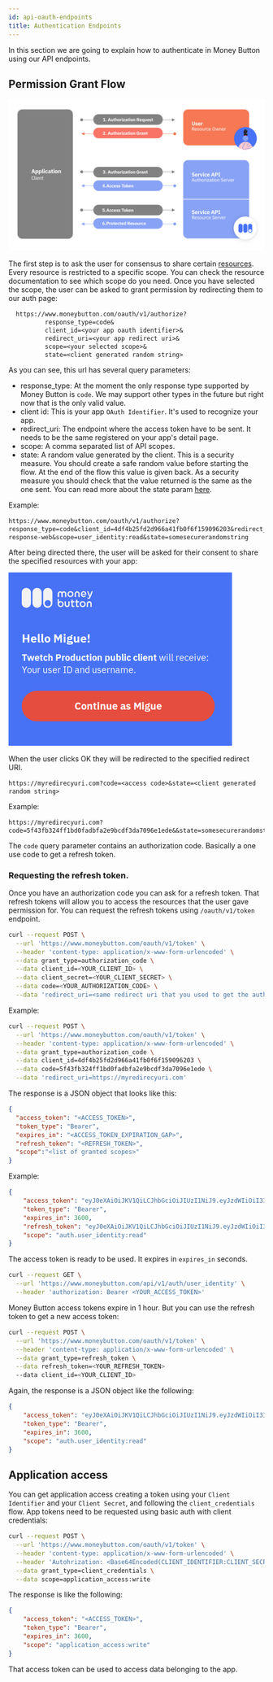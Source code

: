 ```yaml
---
id: api-oauth-endpoints
title: Authentication Endpoints
---
```


In this section we are going to explain how to authenticate in Money Button using our API endpoints.

## Permission Grant Flow

![User permission grant diagram](assets/oauth_permission_gran_flow_diagram.png)

The first step is to ask the user for consensus to share certain [resources](api-rest-endpoint-list). Every resource
is restricted to a specific scope. You can check the resource documentation to see which scope do you need.
Once you have selected the scope, the user can be asked to grant permission by redirecting them
to our auth page:

```
  https://www.moneybutton.com/oauth/v1/authorize?
          response_type=code&
          client_id=<your app oauth identifier>&
          redirect_uri=<your app redirect uri>&
          scope=<your selected scope>&
          state=<client generated random string>
```

As you can see, this url has several query parameters:

* response_type: At the moment the only response type supported by Money Button is `code`. We may support
other types in the future but right now that is the only valid value.
* client id: This is your app `OAuth Identifier`. It's used to recognize your app.
* redirect_uri: The endpoint where the access token have to be sent. It needs to be the same registered on your app's
detail page.
* scope: A comma separated list of API scopes.
* state: A random value generated by the client. This is a security measure. You should create a safe random value before starting the flow. At the end of the flow this value is given back. As a security measure you should check that the
value returned is the same as the one sent. You can read more about the state param [here](https://auth0.com/docs/protocols/oauth2/oauth-state).

Example:

```
https://www.moneybutton.com/oauth/v1/authorize?response_type=code&client_id=4df4b25fd2d966a41fb0f6f159096203&redirect_uri=http://localhost:5007/oauth-response-web&scope=user_identity:read&state=somesecurerandomstring
```

After being directed there, the user will be asked for their consent to share the specified resources with your app:

![Oauth consent screenshot](assets/oauth-consent.png)

When the user clicks OK they will be redirected to the specified redirect URI.

```
https://myredirecyuri.com?code=<access code>&state=<client generated random string>
```

Example:

```
https://myredirecyuri.com?code=5f43fb324ff1bd0fadbfa2e9bcdf3da7096e1ede&&state=somesecurerandomstring
```

The `code` query parameter contains an authorization code. Basically a one use code to get a refresh token.

### Requesting the refresh token.

Once you have an authorization code you can ask for a refresh token. That refresh tokens will allow you to access
the resources that the user gave permission for. You can request the refresh tokens using `/oauth/v1/token` endpoint.

``` bash
curl --request POST \
  --url 'https://www.moneybutton.com/oauth/v1/token' \
  --header 'content-type: application/x-www-form-urlencoded' \
  --data grant_type=authorization_code \
  --data client_id=<YOUR_CLIENT_ID> \
  --data client_secret=<YOUR_CLIENT_SECRET> \
  --data code=<YOUR_AUTHORIZATION_CODE> \
  --data 'redirect_uri=<same redirect uri that you used to get the auth code>'
```

Example:

``` bash
curl --request POST \
  --url 'https://www.moneybutton.com/oauth/v1/token' \
  --header 'content-type: application/x-www-form-urlencoded' \
  --data grant_type=authorization_code \
  --data client_id=4df4b25fd2d966a41fb0f6f159096203 \
  --data code=5f43fb324ff1bd0fadbfa2e9bcdf3da7096e1ede \
  --data 'redirect_uri=https://myredirecyuri.com'
```

The response is a JSON object that looks like this:

``` json
{
  "access_token": "<ACCESS_TOKEN>",
  "token_type": "Bearer",
  "expires_in": "<ACCESS_TOKEN_EXPIRATION_GAP>",
  "refresh_token": "<REFRESH_TOKEN>",
  "scope":"<list of granted scopes>"
}
```

Example:

``` json
{
	"access_token": "eyJ0eXAiOiJKV1QiLCJhbGciOiJIUzI1NiJ9.eyJzdWIiOiI3IiwiYXVkIjoiNGRmNGIyNWZkMmQ5NjZhNDFmYjBmNmYxNTkwOTYyMDMiLCJleHAiOjE1NjU5NzY4MjgsInNjb3BlIjoiYXV0aC51c2VyX2lkZW50aXR5OnJlYWQifQ.kvcXQCOt0FVyaVonOF8gUSO7BZAYOudB_SleWRuOeog",
	"token_type": "Bearer",
	"expires_in": 3600,
	"refresh_token": "eyJ0eXAiOiJKV1QiLCJhbGciOiJIUzI1NiJ9.eyJzdWIiOiI3IiwiYXVkIjoiNGRmNGIyNWZkMmQ5NjZhNDFmYjBmNmYxNTkwOTYyMDMiLCJleHAiOjE1Njg1NjUyMjgsInNjb3BlIjoiYXV0aC51c2VyX2lkZW50aXR5OnJlYWQifQ.2qzrApJyQXi7EHJLxyQXHCk9VTMJppKoN3ZucgxP1rI",
	"scope": "auth.user_identity:read"
}
```

The access token is ready to be used. It expires in `expires_in` seconds.

``` bash
curl --request GET \
  --url 'https://www.moneybutton.com/api/v1/auth/user_identity' \
  --header 'authorization: Bearer <YOUR_ACCESS_TOKEN>'
```

Money Button access tokens expire in 1 hour. But you can use the refresh token to get a new
access token:

``` bash
curl --request POST \
  --url 'https://www.moneybutton.com/oauth/v1/token' \
  --header 'content-type: application/x-www-form-urlencoded' \
  --data grant_type=refresh_token \
  --data refresh_token=<YOUR_REFRESH_TOKEN>
  --data client_id=<YOUR_CLIENT_ID>
```

Again, the response is a JSON object like the following:

``` json
{
	"access_token": "eyJ0eXAiOiJKV1QiLCJhbGciOiJIUzI1NiJ9.eyJzdWIiOiI3IiwiYXVkIjoiNGRmNGIyNWZkMmQ5NjZhNDFmYjBmNmYxNTkwOTYyMDMiLCJleHAiOjE1NjU5NzY5MDIsInNjb3BlIjoiYXV0aC51c2VyX2lkZW50aXR5OnJlYWQifQ.drb9iW4Vas8ccQXeH_I_QcMiEOTy7KpIM9kpo8UoVaM",
	"token_type": "Bearer",
	"expires_in": 3600,
	"scope": "auth.user_identity:read"
}
```

## Application access

You can get application access creating a token using your `Client Identifier` and your `Client Secret`, and following
the `client_credentials` flow. App tokens need to be requested using basic auth with client credentials:

``` bash
curl --request POST \
  --url 'https://www.moneybutton.com/oauth/v1/token' \
  --header 'content-type: application/x-www-form-urlencoded' \
  --header 'Autohrization: <Base64Encoded(CLIENT_IDENTIFIER:CLIENT_SECRET)>' \
  --data grant_type=client_credentials \
  --data scope=application_access:write
```

The response is like the following:

``` json
{
	"access_token": "<ACCESS_TOKEN>",
	"token_type": "Bearer",
	"expires_in": 3600,
	"scope": "application_access:write"
}
```

That access token can be used to access data belonging to the app.
